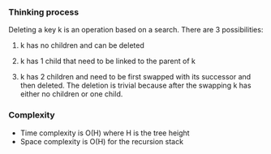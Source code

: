 ### Thinking process

Deleting a key k is an operation based on a search. There are 3 possibilities:

1. k has no children and can be deleted

2. k has 1 child that need to be linked to the parent of k

3. k has 2 children and need to be first swapped with its successor and then deleted. The deletion is trivial because after the swapping k has either no children or one child. 

### Complexity

* Time complexity is O(H) where H is the tree height
* Space complexity is O(H) for the recursion stack
